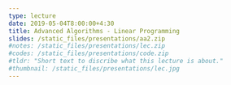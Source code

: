 ```yaml
---
type: lecture
date: 2019-05-04T8:00:00+4:30
title: Advanced Algorithms - Linear Programming
slides: /static_files/presentations/aa2.zip
#notes: /static_files/presentations/lec.zip
#codes: /static_files/presentations/code.zip
#tldr: "Short text to discribe what this lecture is about."
#thumbnail: /static_files/presentations/lec.jpg
---
```

